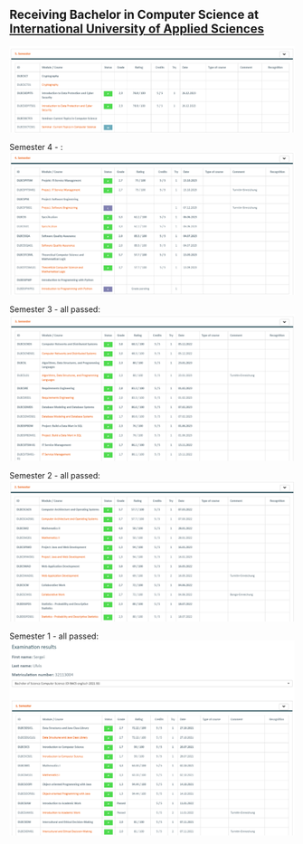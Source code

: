 ## Receiving Bachelor in Computer Science at [International University of Applied Sciences](https://www.iu.org/bachelor/computer-science)

![Semester 5](semester_5.png)

Semester 4 - :
![Semester 4](semester_4.png)

Semester 3 - all passed:
![Semester 3](semester_3.png)

Semester 2 - all passed:
![Semester 2](semester_2.png)

Semester 1 - all passed:
![Semester 1](semester_1.png)
